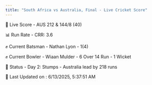 ```yaml
---
title: "South Africa vs Australia, Final - Live Cricket Score"
---
```


🔴 Live Score - AUS 212 & 144/8 (40)  

📊 Run Rate - CRR: 3.6  

✊ Current Batsman - Nathan Lyon - 1(4)  

✊ Current Bowler - Wiaan Mulder - 6 Over 14 Run - 1 Wicket  

📑 Status - Day 2: Stumps - Australia lead by 218 runs

📝 Last Updated on : 6/13/2025, 5:37:51 AM  

